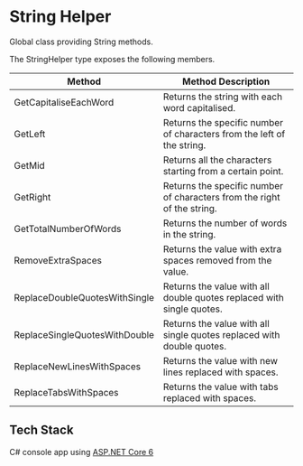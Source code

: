 # String Helper

Global class providing String methods.

The StringHelper type exposes the following members.

| Method                        | Method Description                                                      |
| ----------------------------- | ----------------------------------------------------------------------- |
| GetCapitaliseEachWord         | Returns the string with each word capitalised.                          |
| GetLeft                       | Returns the specific number of characters from the left of the string.  |
| GetMid                        | Returns all the characters starting from a certain point.               |
| GetRight                      | Returns the specific number of characters from the right of the string. |
| GetTotalNumberOfWords         | Returns the number of words in the string.                              |
| RemoveExtraSpaces             | Returns the value with extra spaces removed from the value.             |
| ReplaceDoubleQuotesWithSingle | Returns the value with all double quotes replaced with single quotes.   |
| ReplaceSingleQuotesWithDouble | Returns the value with all single quotes replaced with double quotes.   |
| ReplaceNewLinesWithSpaces     | Returns the value with new lines replaced with spaces.                  |
| ReplaceTabsWithSpaces         | Returns the value with tabs replaced with spaces.                       |

## Tech Stack

C# console app using [ASP.NET Core 6](https://dotnet.microsoft.com/en-us/download/dotnet/6.0)
